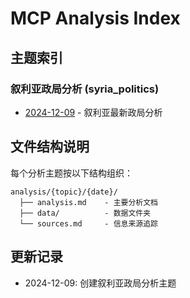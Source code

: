 # MCP Analysis Index

## 主题索引

### 叙利亚政局分析 (syria_politics)
- [2024-12-09](./syria_politics/2024-12-09/analysis.md) - 叙利亚最新政局分析

## 文件结构说明

每个分析主题按以下结构组织：
```
analysis/{topic}/{date}/
  ├── analysis.md    - 主要分析文档
  ├── data/          - 数据文件夹
  └── sources.md     - 信息来源追踪
```

## 更新记录

- 2024-12-09: 创建叙利亚政局分析主题
